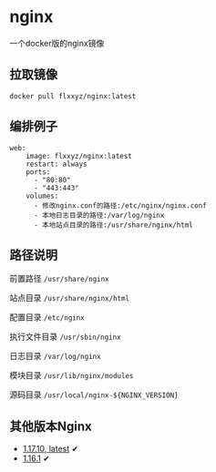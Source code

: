# nginx

一个docker版的nginx镜像

## 拉取镜像
```
docker pull flxxyz/nginx:latest
```

## 编排例子
```
web:
    image: flxxyz/nginx:latest
    restart: always
    ports:
      - "80:80"
      - "443:443"
    volumes:
      - 修改nginx.conf的路径:/etc/nginx/nginx.conf
      - 本地日志目录的路径:/var/log/nginx
      - 本地站点目录的路径:/usr/share/nginx/html
```

## 路径说明
前置路径 `/usr/share/nginx`

站点目录 `/usr/share/nginx/html`

配置目录 `/etc/nginx`

执行文件目录 `/usr/sbin/nginx`

日志目录 `/var/log/nginx`

模块目录 `/usr/lib/nginx/modules`

源码目录 `/usr/local/nginx-${NGINX_VERSION}`

## 其他版本Nginx
- [1.17.10, latest](https://github.com/edog-docker/nginx/blob/1.17.10/Dockerfile) ✔
- [1.16.1](https://github.com/edog-docker/nginx/blob/1.16.1/Dockerfile) ✔